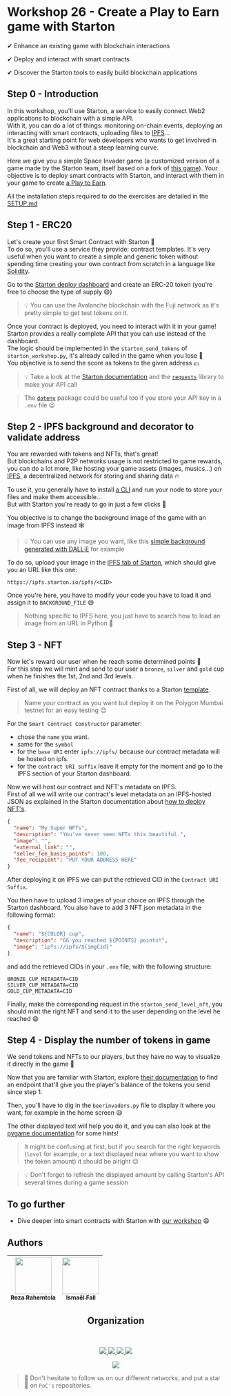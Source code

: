 # Workshop 26 - Create a Play to Earn game with Starton

✔ Enhance an existing game with blockchain interactions

✔ Deploy and interact with smart contracts

✔ Discover the Starton tools to easily build blockchain applications


## Step 0 - Introduction

In this workshop, you'll use Starton, a service to easily connect Web2 applications to blockchain with a simple API.  
With it, you can do a lot of things: monitoring on-chain events, deploying an interacting with smart contracts, uploading files to [IPFS](https://ipfs.tech/)...  
It's a great starting point for web developers who wants to get involved in blockchain and Web3 without a steep learning curve.

Here we give you a simple Space Invader game (a customized version of a game made by the Starton team, itself based on a fork of [this game](https://github.com/leerob/space-invaders)). Your objective is to deploy smart contracts with Starton, and interact with them in your game to create [a Play to Earn](https://decrypt.co/resources/what-are-play-to-earn-games-how-players-are-making-a-living-with-nfts).

All the installation steps required to do the exercises are detailed in the [SETUP.md](./SETUP.md)

## Step 1 - ERC20

Let's create your first Smart Contract with Starton 🚀<br>
To do so, you'll use a service they provide: contract templates. It's very useful when you want to create a simple and generic token without spending time creating your own contract from scratch in a language like [Solidity](https://docs.soliditylang.org/).

Go to the [Starton deploy dashboard](https://app.starton.io/templates) and create an ERC-20 token (you're free to choose the type of supply 😄)

> 💡 You can use the Avalanche blockchain with the Fuji network as it's pretty simple to get test tokens on it.

Once your contract is deployed, you need to interact with it in your game!<br>
Starton provides a really complete API that you can use instead of the dashboard.<br>
The logic should be implemented in the `starton_send_tokens` of `starton_workshop.py`, it's already called in the game when you lose 👾<br>
You objective is to send the score as tokens to the given address 💵

> 💡 Take a look at the [Starton documentation](https://docs.starton.io/) and the [`requests`](https://requests.readthedocs.io/en/latest/) library to make your API call

> The [`dotenv`](https://pypi.org/project/python-dotenv/) package could be useful too if you store your API key in a `.env` file 😉


## Step 2 - IPFS background and decorator to validate address
You are rewarded with tokens and NFTs, that's great!  
But blockchains and P2P networks usage is not restricted to game rewards, you can do a lot more, like hosting your game assets (images, musics...) on [IPFS](https://ipfs.tech/), a decentralized network for storing and sharing data 🔥

To use it, you generally have to install [a CLI](https://ipfs.io/#install) and run your node to store your files and make them accessible...  
But with Starton you're ready to go in just a few clicks 🤩

You objective is to change the background image of the game with an image from IPFS instead 🕸️  
> 💡 You can use any image you want, like this [simple background generated with DALL·E](https://labs.openai.com/s/o7FRxbyER0wGMAy8umPYrGTu) for example

To do so, upload your image in the [IPFS tab of Starton](https://app.starton.io/ipfs), which should give you an URL like this one:
```
https://ipfs.starton.io/ipfs/<CID>
```

Once you're here, you have to modify your code you have to load it and assign it to `BACKGROUND_FILE` 😄

> Nothing specific to IPFS here, you just have to search how to load an image from an URL in Python 🔎

## Step 3 - NFT
Now let's reward our user when he reach some determined points 🎉<br>
For this step we will mint and send to our user a `bronze`, `silver` and `gold` cup when he finishes the 1st, 2nd and 3rd levels.

First of all, we will deploy an NFT contract thanks to a Starton [template](https://app.starton.io/templates/sct_e851adefe4494fc991207b2c37ed8a83).

> Name your contract as you want but deploy it on the Polygon Mumbai testnet for an easy testing 😉

For the `Smart Contract Constructor` parameter:
- chose the `name` you want.
- same for the `symbol`
- for the `base URI` enter `ipfs://ipfs/` because our contract metadata will be hosted on ipfs. 
- for the `contract URI suffix` leave it empty for the moment and go to the IPFS section of your Starton dashboard.

Now we will host our contract and NFT's metadata on IPFS.<br>
First of all we will write our contract's level metadata on an IPFS-hosted JSON as explained in the Starton documentation about [how to deploy NFT's](https://docs.starton.io/tutorials/deploy-your-nfts-on-blockchain-with-starton#d139).

```json
{
  "name": "My Super NFTs",
  "description": "You've never seen NFTs this beautiful.",
  "image": "",
  "external_link": "",
  "seller_fee_basis_points": 100,
  "fee_recipient": "PUT YOUR ADDRESS HERE"
}
```

After deploying it on IPFS we can put the retrieved CID in the `Contract URI Suffix`.

You then have to upload 3 images of your choice on IPFS through the Starton dashboard. You also have to add 3 NFT json metadata in the following format:

```json
{
  "name": "${COLOR} cup",
  "description": "GG you reached ${POINTS} points!",
  "image": "ipfs://ipfs/${imgCid}"
}
```

and add the retrieved CIDs in your `.env` file, with the following structure:
```env
BRONZE_CUP_METADATA=CID
SILVER_CUP_METADATA=CID
GOLD_CUP_METADATA=CID
```

Finally, make the corresponding request in the `starton_send_level_nft`,
 you should mint the right NFT and send it to the user depending on the level he reached 😄

## Step 4 - Display the number of tokens in game

We send tokens and NFTs to our players, but they have no way to visualize it directly in the game 🥲

Now that you are familiar with Starton, explore [their documentation](https://docs.starton.io/connect/api-doc)
 to find an endpoint that'll give you the player's balance of the tokens you send since step 1.

Then, you'll have to dig in the `beerinvaders.py` file to display it where you want, for example in the home screen 😃

The other displayed text will help you do it, and you can also look at the [pygame documentation](https://www.pygame.org/docs/) for some hints!

> It might be confusing at first, but if you search for the right keywords (`level` for example, or a text displayed near where you want to show the token amount) it should be alright 😉

> 💡 Don't forget to refresh the displayed amount by calling Starton's API several times during a game session

## To go further

- Dive deeper into smart contracts with Starton with [our workshop](https://github.com/PoCInnovation/Workshops/tree/master/p2p/2.Starton_Smart_Contracts) 😄

## Authors

| [<img src="https://github.com/RezaRahemtola.png?size=85" width=85><br><sub>Reza Rahemtola</sub>](https://github.com/RezaRahemtola) | [<img src="https://github.com/Doozers.png?size=85" width=85><br><sub>Ismaël Fall</sub>](https://github.com/Doozers)
| :---: | :---: |
<h2 align=center>
Organization
</h2>
<br/>
<p align='center'>
    <a href="https://www.linkedin.com/company/pocinnovation/mycompany/">
        <img src="https://img.shields.io/badge/LinkedIn-0077B5?style=for-the-badge&logo=linkedin&logoColor=white">
    </a>
    <a href="https://www.instagram.com/pocinnovation/">
        <img src="https://img.shields.io/badge/Instagram-E4405F?style=for-the-badge&logo=instagram&logoColor=white">
    </a>
    <a href="https://twitter.com/PoCInnovation">
        <img src="https://img.shields.io/badge/Twitter-1DA1F2?style=for-the-badge&logo=twitter&logoColor=white">
    </a>
    <a href="https://discord.com/invite/Yqq2ADGDS7">
        <img src="https://img.shields.io/badge/Discord-7289DA?style=for-the-badge&logo=discord&logoColor=white">
    </a>
</p>
<p align=center>
    <a href="https://www.poc-innovation.fr/">
        <img src="https://img.shields.io/badge/WebSite-1a2b6d?style=for-the-badge&logo=GitHub Sponsors&logoColor=white">
    </a>
</p>

> 🚀 Don't hesitate to follow us on our different networks, and put a star 🌟 on `PoC's` repositories.
